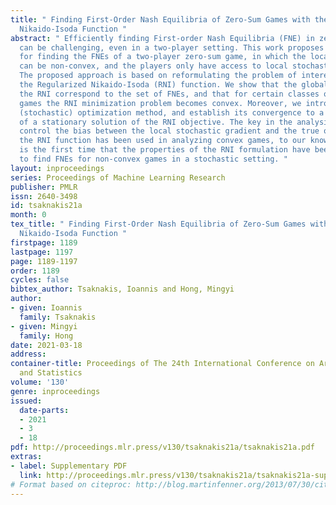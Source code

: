 ```yaml
---
title: " Finding First-Order Nash Equilibria of Zero-Sum Games with the Regularized
  Nikaido-Isoda Function "
abstract: " Efficiently finding First-order Nash Equilibria (FNE) in zero-sum games
  can be challenging, even in a two-player setting. This work proposes an algorithm
  for finding the FNEs of a two-player zero-sum game, in which the local cost functions
  can be non-convex, and the players only have access to local stochastic gradients.
  The proposed approach is based on reformulating the problem of interest as minimizing
  the Regularized Nikaido-Isoda (RNI) function. We show that the global minima of
  the RNI correspond to the set of FNEs, and that for certain classes of non-convex
  games the RNI minimization problem becomes convex. Moreover, we introduce a first-order
  (stochastic) optimization method, and establish its convergence to a neighborhood
  of a stationary solution of the RNI objective. The key in the analysis is to properly
  control the bias between the local stochastic gradient and the true one. Although
  the RNI function has been used in analyzing convex games, to our knowledge, this
  is the first time that the properties of the RNI formulation have been exploited
  to find FNEs for non-convex games in a stochastic setting. "
layout: inproceedings
series: Proceedings of Machine Learning Research
publisher: PMLR
issn: 2640-3498
id: tsaknakis21a
month: 0
tex_title: " Finding First-Order Nash Equilibria of Zero-Sum Games with the Regularized
  Nikaido-Isoda Function "
firstpage: 1189
lastpage: 1197
page: 1189-1197
order: 1189
cycles: false
bibtex_author: Tsaknakis, Ioannis and Hong, Mingyi
author:
- given: Ioannis
  family: Tsaknakis
- given: Mingyi
  family: Hong
date: 2021-03-18
address: 
container-title: Proceedings of The 24th International Conference on Artificial Intelligence
  and Statistics
volume: '130'
genre: inproceedings
issued:
  date-parts:
  - 2021
  - 3
  - 18
pdf: http://proceedings.mlr.press/v130/tsaknakis21a/tsaknakis21a.pdf
extras:
- label: Supplementary PDF
  link: http://proceedings.mlr.press/v130/tsaknakis21a/tsaknakis21a-supp.pdf
# Format based on citeproc: http://blog.martinfenner.org/2013/07/30/citeproc-yaml-for-bibliographies/
---
```

